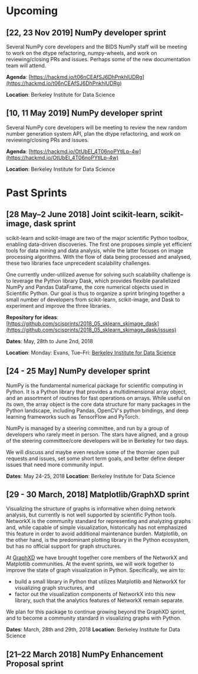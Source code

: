 # Upcoming

## [22, 23 Nov 2019] NumPy developer sprint

Several NumPy core developers and the BIDS NumPy staff will be meeting to work
on the dtype refactoring, numpy-wheels, and work on reviewing/closing PRs and
issues. Perhaps some of the new documentation team will attend.

**Agenda**: [https://hackmd.io/t06nCEAfSJ6DhPnkhlUDRg](https://hackmd.io/t06nCEAfSJ6DhPnkhlUDRg)

**Location**: Berkeley Institute for Data Science


## [10, 11 May 2019] NumPy developer sprint

Several NumPy core developers will be meeting to review the new random
number generation system API, plan the dtype refactoring, and work on
reviewing/closing PRs and issues.

**Agenda**: [https://hackmd.io/OtUbEI_4T06noPYtlLp-4w](https://hackmd.io/OtUbEI_4T06noPYtlLp-4w)

**Location**: Berkeley Institute for Data Science

# Past Sprints

## [28 May–2 June 2018] Joint scikit-learn, scikit-image, dask sprint

scikit-learn and scikit-image are two of the major scientific Python toolbox,
enabling data-driven discoveries. The first one proposes simple yet efficient
tools for data mining and data analysis, while the latter focuses on image
processing algorithms. With the flow of data being processed and analysed,
these two libraries face unprecedent scalability challenges.

One currently under-utilized avenue for solving such scalability challenge is
to leverage the Python library Dask, which provides flexible parallelized
NumPy and Pandas DataFrame, the core numerical objects used in Scientific
Python. Our goal is thus to organize a sprint bringing together a small number
of developers from scikit-learn, scikit-image, and Dask to experiment and
improve the three libraries.

**Repository for ideas**: [https://github.com/scisprints/2018_05_sklearn_skimage_dask](https://github.com/scisprints/2018_05_sklearn_skimage_dask/issues)

**Dates**: May, 28th to June 2nd, 2018

**Location**: Monday: Evans, Tue–Fri: [Berkeley Institute for Data
Science](bids.html)

## [24 - 25 May] NumPy developer sprint

NumPy is the fundamental numerical package for scientific computing in Python.
It is a Python library that provides a multidimensional array object, and an
assortment of routines for fast operations on arrays. While useful on its own,
the array object is the core data structure for many packages in the Python
landscape, including Pandas, OpenCV's python bindings, and deep learning
frameworks such as TensorFlow and PyTorch.

NumPy is managed by a steering committee, and run by a group of developers who
rarely meet in person. The stars have aligned, and a group of the steering
committee/core developers will be in Berkeley for two days.

We will discuss and maybe even resolve some of the thornier open pull requests
and issues, set some short term goals, and better define deeper issues that
need more community input.

**Dates**: May 24-25, 2018 
**Location**: Berkeley Institute for Data Science

## [29 - 30 March, 2018] Matplotlib/GraphXD sprint

Visualizing the structure of graphs is informative when doing network
analysis, but currently is not well supported by scientific Python
tools. NetworkX is the community standard for representing and
analyzing graphs and, while capable of simple visualization,
historically has not emphasized this feature in order to avoid
additional maintenance burden.  Matplotlib, on the other hand, is the
predominant plotting library in the Python ecosystem, but has no
official support for graph structures.

At [GraphXD](https://graphxd.github.io/workshop/2018.html>)
we have brought together core members of the NetworkX and
Matplotlib communities. At the event sprints, we will work together to
improve the state of graph visualization in Python. Specifically, we
aim to:

* build a small library in Python that utilizes Matplotlib and
  NetworkX for visualizing graph structures, and
* factor out the visualization components of NetworkX into this new
  library, such that the analytics features of NetworkX remain
  separate.

We plan for this package to continue growing beyond the GraphXD sprint, and to
become a community standard in visualizing graphs with Python.

**Dates**: March, 28th and 29th, 2018
**Location**: Berkeley Institute for Data Science


## [21–22 March 2018] NumPy Enhancement Proposal sprint

